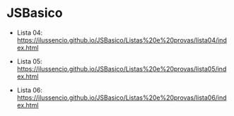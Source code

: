 # JSBasico

- Lista 04:
https://ilussencio.github.io/JSBasico/Listas%20e%20provas/lista04/index.html

- Lista 05:
https://ilussencio.github.io/JSBasico/Listas%20e%20provas/lista05/index.html

- Lista 06:
https://ilussencio.github.io/JSBasico/Listas%20e%20provas/lista06/index.html